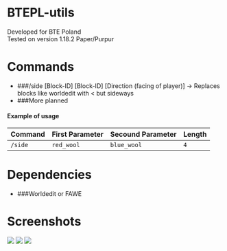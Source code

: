 # BTEPL-utils
Developed for BTE Poland<br>
Tested on version 1.18.2 Paper/Purpur

# Commands
- ###/side [Block-ID] [Block-ID] [Direction (facing of player)] -> Replaces blocks like worldedit with < but sideways
- ###More planned
  
#### Example of usage
| Command                | First Parameter | Secound Parameter     | Length                |
| :--------       | :--------       | :-------              | :---------------------|
| `/side` | `red_wool` | `blue_wool` | `4` |

# Dependencies
-  ###Worldedit or FAWE

# Screenshots
<p>
  <img src="https://i.postimg.cc/0Q850Kjy/2025-01-05-05-29-47.png">
  <img src="https://i.postimg.cc/RVrSgYNY/Screenshot-2025-01-05-053044.png">
  <img src="https://i.postimg.cc/MG0KBmWL/2025-01-05-05-30-09.png">
</p>

